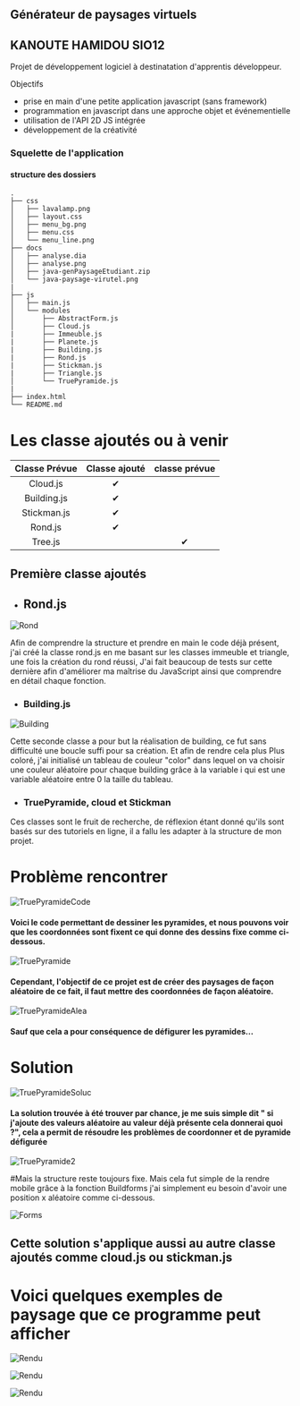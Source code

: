 ## Générateur de paysages virtuels 
## KANOUTE HAMIDOU SIO12


Projet de développement logiciel à destinatation d'apprentis développeur.

Objectifs  

* prise en main d'une petite application javascript (sans framework)
* programmation en javascript dans une approche objet et événementielle
* utilisation de l'API 2D JS intégrée
* développement de la créativité  

### Squelette de l'application

#### structure des dossiers

```
.
├── css
│   ├── lavalamp.png
│   ├── layout.css
│   ├── menu_bg.png
│   ├── menu.css
│   └── menu_line.png
├── docs
│   ├── analyse.dia
│   ├── analyse.png
│   ├── java-genPaysageEtudiant.zip
│   └── java-paysage-virutel.png
|
├── js
│   ├── main.js
│   └── modules
│       ├── AbstractForm.js
│       ├── Cloud.js
|       ├── Immeuble.js
|       ├── Planete.js
|       ├── Building.js
|       ├── Rond.js
|       ├── Stickman.js
|       ├── Triangle.js
│       └── TruePyramide.js
|      
├── index.html
└── README.md
```
# Les classe ajoutés ou à venir
|Classe Prévue|Classe ajouté|classe prévue|
|:---------: |:-----:|:------:|
|Cloud.js    | ✔     |      |
|Building.js | ✔     |      |
|Stickman.js | ✔     |      |
|Rond.js     | ✔     |      |
|Tree.js     |       | ✔    |


## Première classe ajoutés
* ## Rond.js
![Rond](docs/Rond.PNG)

Afin de comprendre la structure et prendre en main le code déjà présent, j'ai créé la classe rond.js en me basant sur les classes immeuble et triangle, une fois la création du rond réussi,
J'ai fait beaucoup de tests sur cette dernière afin d'améliorer ma maîtrise du JavaScript ainsi que comprendre en détail chaque fonction.

* ### Building.js
![Building](docs/CodeBuilding.PNG)

Cette seconde classe a pour but la réalisation de building, ce fut sans difficulté une boucle suffi pour sa création. Et afin de rendre cela plus
Plus coloré, j'ai initialisé un tableau de couleur "color" dans lequel on va choisir une couleur aléatoire pour chaque building grâce à la variable i qui est une variable aléatoire entre 0 la taille du tableau.
* ### TruePyramide, cloud et Stickman
Ces classes sont le fruit de recherche, de réflexion étant donné qu'ils sont basés sur des tutoriels en ligne, il a fallu les adapter à la structure de mon projet.




# Problème rencontrer 

![TruePyramideCode](docs/CodePyramide.PNG)
#### Voici le code permettant de dessiner les pyramides, et nous pouvons voir que les coordonnées sont fixent ce qui donne des dessins fixe comme ci-dessous.

![TruePyramide](docs/TruePyramide.png)

#### Cependant, l'objectif de ce projet est de créer des paysages de façon aléatoire de ce fait, il faut mettre des coordonnées de façon aléatoire.

![TruePyramideAlea](docs/AleaPyramide.PNG)

#### Sauf que cela a pour conséquence de défigurer les pyramides...

# Solution
![TruePyramideSoluc](docs/Solution.PNG)
#### La solution trouvée à été trouver par chance, je me suis simple dit " si j'ajoute des valeurs aléatoire au valeur déjà présente cela donnerai quoi ?", cela a permit de résoudre les problèmes de coordonner et de pyramide défigurée

![TruePyramide2](docs/TruePyramide2.png) 


#Mais la structure reste toujours fixe. Mais cela fut simple de la rendre mobile grâce à la fonction Buildforms j'ai simplement eu besoin d'avoir une position x aléatoire comme ci-dessous.


![Forms](docs/Forms.PNG)

## Cette solution s'applique aussi au autre classe ajoutés comme cloud.js ou stickman.js

# Voici quelques exemples de paysage que ce programme peut afficher

![Rendu](docs/rendu.png)

![Rendu](docs/rendu2.png)

![Rendu](docs/rendu3.png)










